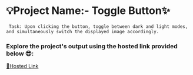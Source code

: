  # 💡Project Name:- Toggle Button✨
```
 Task: Upon clicking the button, toggle between dark and light modes, and simultaneously switch the displayed image accordingly.

 ```
 ### Explore the project's output using the hosted link provided below 😎:
 [🚀Hosted Link](https://aastha2020.github.io/toggle_button/
 )
 

 
